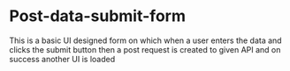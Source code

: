 # Post-data-submit-form
This is a basic UI designed form on which when a user enters the data and clicks the submit button then a post request is created to given API and on success another UI is loaded
